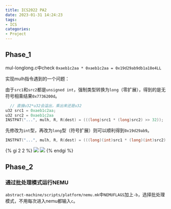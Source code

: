 ```yaml
---
title: ICS2022 PA2
date: 2023-01-31 14:24:23
tags:
- ICS
categories:
- Project
---
```


## Phase_1
mul-longlong.c中check `0xaeb1c2aa * 0xaeb1c2aa = 0x19d29ab9db1a18e4LL`

实现mulh指令遇到的一个问题：

由于`src1`和`src2`都是`unsigned int`，强制类型转换为`long`（零扩展），得到的是无符号相乘结果`0x7736200d`。

```c
  // 直接u32*u32会溢出，乘出来还是u32
u32 src1 = 0xaeb1c2aa;
u32 src2 = 0xaeb1c2aa
INSTPAT("...", mulh, R, R(dest) = (((long)src1 * (long)src2) >> 32));
```

先修改为`int`型，再改为`long`型（符号扩展）则可以顺利得到`0x19d29ab9`。

```c
INSTPAT("...", mulh, R, R(dest) = (((long)(int)src1 * (long)(int)src2) >> 32));
```
{% gi 2 2 %}
![](https://xyc-1316422823.cos.ap-shanghai.myqcloud.com/RISC-V%E4%B8%AD%E6%96%87%E6%89%8B%E5%86%8C/20230201173605.png)
![](https://xyc-1316422823.cos.ap-shanghai.myqcloud.com/RISC-V%E4%B8%AD%E6%96%87%E6%89%8B%E5%86%8C/20230201173534.png)
{% endgi %}

## Phase_2
### 通过批处理模式运行NEMU
`abstract-machine/scripts/platform/nemu.mk`中`NEMUFLAGS`加上`-b`，选择批处理模式，不用每次进入nemu都输入`c`。
